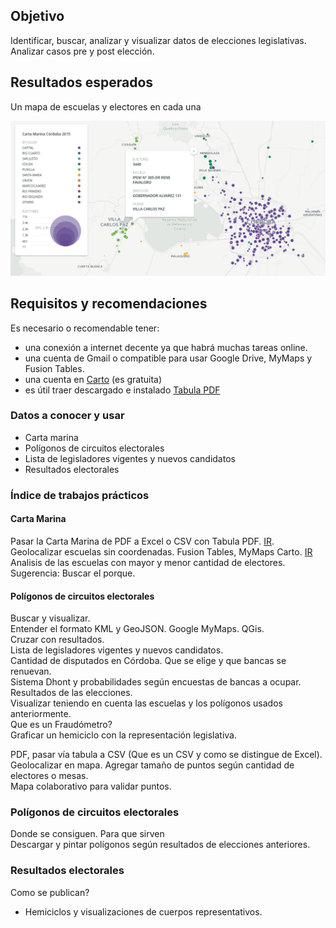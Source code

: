 ## Objetivo
Identificar, buscar, analizar y visualizar datos de elecciones legislativas.  
Analizar casos pre y post elección.  

## Resultados esperados

Un mapa de escuelas y electores en cada una

![Mapa OK carto](img/carto2-ok.png)

## Requisitos y recomendaciones
Es necesario o recomendable tener: 
 - una conexión a internet decente ya que habrá muchas tareas online.
 - una cuenta de Gmail o compatible para usar Google Drive, MyMaps y Fusion Tables.
 - una cuenta en [Carto](https://carto.com/) (es gratuita)
 - es útil traer descargado e instalado [Tabula PDF](http://tabula.technology/)
 
### Datos a conocer y usar
 - Carta marina
 - Polígonos de circuitos electorales
 - Lista de legisladores vigentes y nuevos candidatos
 - Resultados electorales

### Índice de trabajos prácticos

#### Carta Marina
Pasar la Carta Marina de PDF a Excel o CSV con Tabula PDF. [IR](curso/carta-marina-Cordoba.md).   
Geolocalizar escuelas sin coordenadas. Fusion Tables, MyMaps Carto. [IR](curso/geolocalizar-csv.md)  
Analisis de las escuelas con mayor y menor cantidad de electores. Sugerencia: Buscar el porque.  
 
#### Polígonos de circuitos electorales
Buscar y visualizar.  
Entender el formato KML y GeoJSON. Google MyMaps. QGis.  
Cruzar con resultados.  
Lista de legisladores vigentes y nuevos candidatos.  
Cantidad de disputados en Córdoba. Que se elige y que bancas se renuevan.  
Sistema Dhont y probabilidades según encuestas de bancas a ocupar.  
Resultados de las elecciones.  
Visualizar teniendo en cuenta las escuelas y los polígonos usados anteriormente.  
Que es un Fraudómetro?  
Graficar un hemiciclo con la representación legislativa.  

 
PDF, pasar vía tabula a CSV (Que es un CSV y como se distingue de Excel).  
Geolocalizar en mapa. Agregar tamaño de puntos según cantidad de electores o mesas.  
Mapa colaborativo para validar puntos.  
 
### Polígonos de circuitos electorales
Donde se consiguen. Para que sirven  
Descargar y pintar polígonos según resultados de elecciones anteriores.  
 
### Resultados electorales
Como se publican?  
 - Hemiciclos y visualizaciones de cuerpos representativos.
 
 
